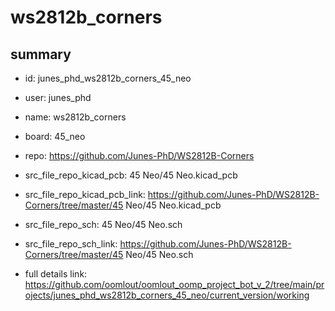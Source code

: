 # ws2812b_corners
 
## summary 
* id: junes_phd_ws2812b_corners_45_neo
* user: junes_phd
* name: ws2812b_corners
* board: 45_neo
* repo: https://github.com/Junes-PhD/WS2812B-Corners
* src_file_repo_kicad_pcb: 45 Neo/45 Neo.kicad_pcb
* src_file_repo_kicad_pcb_link: https://github.com/Junes-PhD/WS2812B-Corners/tree/master/45 Neo/45 Neo.kicad_pcb


* src_file_repo_sch: 45 Neo/45 Neo.sch
* src_file_repo_sch_link: https://github.com/Junes-PhD/WS2812B-Corners/tree/master/45 Neo/45 Neo.sch
* full details link: https://github.com/oomlout/oomlout_oomp_project_bot_v_2/tree/main/projects/junes_phd_ws2812b_corners_45_neo/current_version/working  






